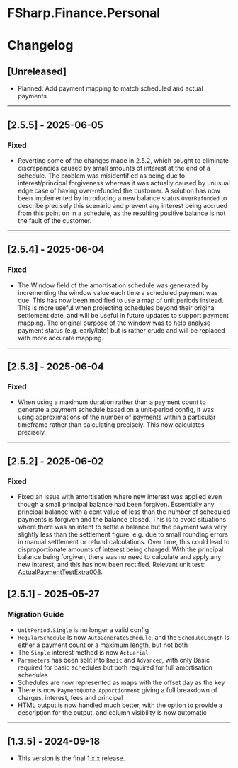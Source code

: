 # FSharp.Finance.Personal

# Changelog

## [Unreleased]

- Planned: Add payment mapping to match scheduled and actual payments

---

## [2.5.5] - 2025-06-05

### Fixed

- Reverting some of the changes made in 2.5.2, which sought to eliminate discrepancies caused by small amounts of interest at the end of a schedule.
The problem was misidentified as being due to interest/principal forgiveness whereas it was actually caused by unusual edge case of having over-refunded
the customer. A solution has now been implemented by introducing a new balance status `OverRefunded` to describe precisely this scenario and prevent any
interest being accrued from this point on in a schedule, as the resulting positive balance is not the fault of the customer.

---

## [2.5.4] - 2025-06-04

### Fixed

- The Window field of the amortisation schedule was generated by incrementing the window value each time a scheduled payment was due. This has now been
modified to use a map of unit periods instead. This is more useful when projecting schedules beyond their original settlement date, and will be useful
in future updates to support payment mapping. The original purpose of the window was to help analyse payment status (e.g. early/late) but is rather
crude and will be replaced with more accurate mapping.

---

## [2.5.3] - 2025-06-04

### Fixed

- When using a maximum duration rather than a payment count to generate a payment schedule based on a
unit-period config, it was using approximations of the number of payments within a particular timeframe
rather than calculating precisely. This now calculates precisely.

---

## [2.5.2] - 2025-06-02

### Fixed

- Fixed an issue with amortisation where new interest was applied even though a small principal balance had been forgiven. Essentially any principal balance
with a cent value of less than the number of scheduled payments is forgiven and the balance closed. This is to avoid situations where there was an intent to
settle a balance but the payment was very slightly less than the settlement figure, e.g. due to small rounding errors in manual settlement or refund
calculations. Over time, this could lead to disproportionate amounts of interest being charged. With the principal balance being forgiven, there was no need
to calculate and apply any new interest, and this has now been rectified. Relevant unit test:
[ActualPaymentTestExtra008](https://simontreanor.dev/FSharp.Finance.Personal/content/ActualPayment/ActualPaymentTestExtra008.html).

## [2.5.1] - 2025-05-27

### Migration Guide

- `UnitPeriod.Single` is no longer a valid config
- `RegularSchedule` is now `AutoGenerateSchedule`, and the `ScheduleLength` is either a payment count or a maximum length, but not both
- The `Simple` interest method is now `Actuarial`
- `Parameters` has been split into `Basic` and `Advanced`, with only Basic required for basic schedules but both required for full amortisation schedules
- Schedules are now represented as maps with the offset day as the key
- There is now `PaymentQuote.Apportionment` giving a full breakdown of charges, interest, fees and principal
- HTML output is now handled much better, with the option to provide a description for the output, and column visibility is now automatic

---

## [1.3.5] - 2024-09-18

- This version is the final 1.x.x release.
